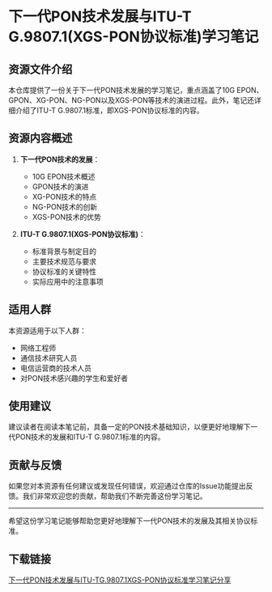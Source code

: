 # 下一代PON技术发展与ITU-T G.9807.1(XGS-PON协议标准)学习笔记

## 资源文件介绍

本仓库提供了一份关于下一代PON技术发展的学习笔记，重点涵盖了10G EPON、GPON、XG-PON、NG-PON以及XGS-PON等技术的演进过程。此外，笔记还详细介绍了ITU-T G.9807.1标准，即XGS-PON协议标准的内容。

## 资源内容概述

1. **下一代PON技术的发展**：
   - 10G EPON技术概述
   - GPON技术的演进
   - XG-PON技术的特点
   - NG-PON技术的创新
   - XGS-PON技术的优势

2. **ITU-T G.9807.1(XGS-PON协议标准)**：
   - 标准背景与制定目的
   - 主要技术规范与要求
   - 协议标准的关键特性
   - 实际应用中的注意事项

## 适用人群

本资源适用于以下人群：
- 网络工程师
- 通信技术研究人员
- 电信运营商的技术人员
- 对PON技术感兴趣的学生和爱好者

## 使用建议

建议读者在阅读本笔记前，具备一定的PON技术基础知识，以便更好地理解下一代PON技术的发展和ITU-T G.9807.1标准的内容。

## 贡献与反馈

如果您对本资源有任何建议或发现任何错误，欢迎通过仓库的Issue功能提出反馈。我们非常欢迎您的贡献，帮助我们不断完善这份学习笔记。

---

希望这份学习笔记能够帮助您更好地理解下一代PON技术的发展及其相关协议标准。

## 下载链接

[下一代PON技术发展与ITU-TG.9807.1XGS-PON协议标准学习笔记分享](https://pan.quark.cn/s/5e4b970f4668)